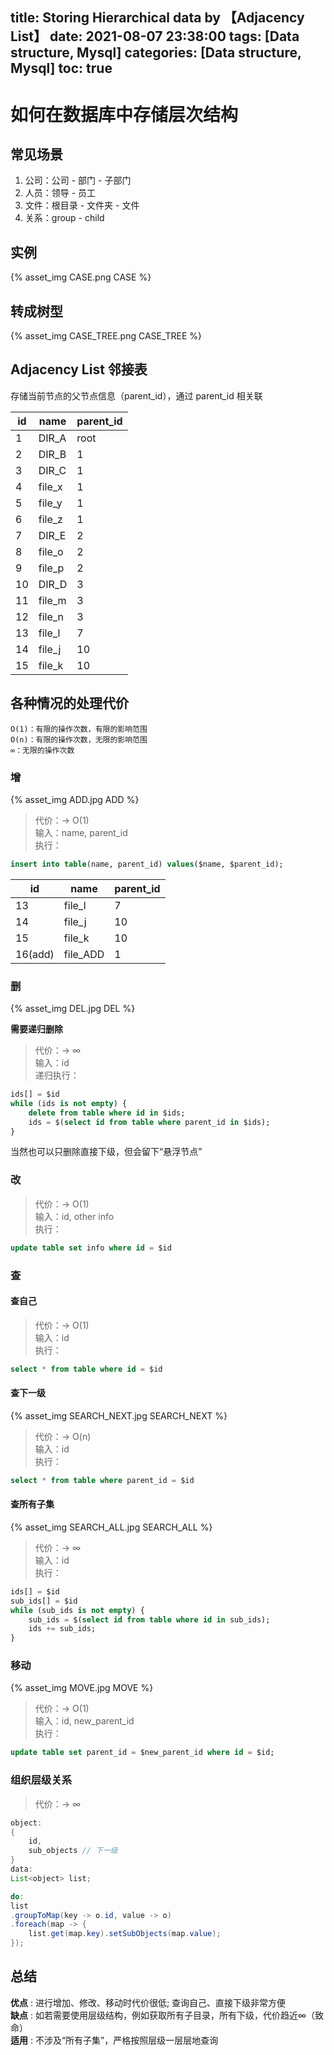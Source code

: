 title: Storing Hierarchical data by 【Adjacency List】
date: 2021-08-07 23:38:00
tags: [Data structure, Mysql]
categories: [Data structure, Mysql]
toc: true
---
# 如何在数据库中存储层次结构

## 常见场景

1. 公司：公司 - 部门 - 子部门 
2. 人员：领导 - 员工 
3. 文件：根目录 - 文件夹 - 文件
4. 关系：group - child

## 实例

{% asset_img CASE.png CASE %}

## 转成树型
{% asset_img CASE_TREE.png CASE_TREE %}

## Adjacency List 邻接表

存储当前节点的父节点信息（parent_id），通过 parent_id 相关联

|id    |name  |parent_id|
|------|------|---------|
|1     |DIR_A |root     |
|2     |DIR_B |1        |
|3     |DIR_C |1        |
|4     |file_x|1        |
|5     |file_y|1        |
|6     |file_z|1        |
|7     |DIR_E |2        |
|8     |file_o|2        |
|9     |file_p|2        |
|10    |DIR_D |3        |
|11    |file_m|3        |
|12    |file_n|3        |
|13    |file_l|7        |
|14    |file_j|10       |
|15    |file_k|10       |

## 各种情况的处理代价

```
O(1)：有限的操作次数，有限的影响范围
O(n)：有限的操作次数，无限的影响范围
∞：无限的操作次数
```

### 增
{% asset_img ADD.jpg ADD %}

> 代价：-> O(1)  
> 输入：name, parent_id  
> 执行：
```sql
insert into table(name, parent_id) values($name, $parent_id);
```
|id     |name    |parent_id|
|-------|--------|---------|
|13     |file_l  |7        |
|14     |file_j  |10       |
|15     |file_k  |10       |
|16(add)|file_ADD|1        |

### 删
{% asset_img DEL.jpg DEL %}

**需要递归删除**
> 代价：-> ∞  
> 输入：id  
> 递归执行：  
```sql
ids[] = $id
while (ids is not empty) {
    delete from table where id in $ids;
    ids = $(select id from table where parent_id in $ids);
}
```

当然也可以只删除直接下级，但会留下“悬浮节点”
### 改
> 代价：-> O(1)  
> 输入：id, other info  
> 执行：  
```sql
update table set info where id = $id
```

### 查
#### 查自己
> 代价：-> O(1)  
> 输入：id  
> 执行：
```sql
select * from table where id = $id
```
#### 查下一级 
{% asset_img SEARCH_NEXT.jpg SEARCH_NEXT %}
> 代价：-> O(n)  
> 输入：id  
> 执行：
```sql
select * from table where parent_id = $id
```
#### 查所有子集
{% asset_img SEARCH_ALL.jpg SEARCH_ALL %}
> 代价：-> ∞  
> 输入：id  
> 执行：
```sql
ids[] = $id
sub_ids[] = $id
while (sub_ids is not empty) {
    sub_ids = $(select id from table where id in sub_ids);
    ids += sub_ids;
}
```
### 移动
{% asset_img MOVE.jpg MOVE %}
> 代价：-> O(1)  
> 输入：id, new_parent_id  
> 执行：
```sql
update table set parent_id = $new_parent_id where id = $id;
```

### 组织层级关系
> 代价：-> ∞
```java
object:
{
    id, 
    sub_objects // 下一级
}
data: 
List<object> list;

do:
list
.groupToMap(key -> o.id, value -> o)
.foreach(map -> {
    list.get(map.key).setSubObjects(map.value);
});
```

## 总结
**优点** : 进行增加、修改、移动时代价很低; 查询自己、直接下级非常方便   
**缺点** : 如若需要使用层级结构，例如获取所有子目录，所有下级，代价趋近∞（致命）   
**适用** : 不涉及“所有子集”，严格按照层级一层层地查询   